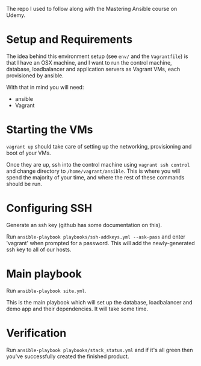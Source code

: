 The repo I used to follow along with the Mastering Ansible course on Udemy.

Setup and Requirements
====

The idea behind this environment setup (see `env/` and the `Vagrantfile`) is
that I have an OSX machine, and I want to run the control machine, database,
loadbalancer and application servers as Vagrant VMs, each provisioned by
ansible.

With that in mind you will need:

- ansible
- Vagrant

Starting the VMs
===

`vagrant up` should take care of setting up the networking, provisioning and
boot of your VMs.

Once they are up, ssh into the control machine using `vagrant ssh control` and
change directory to `/home/vagrant/ansible`.
This is where you will spend the majority of your time, and where the rest of
these commands should be run.

Configuring SSH
===

Generate an ssh key (github has some documentation on this).

Run `ansible-playbook playbooks/ssh-addkeys.yml --ask-pass` and enter
'vagrant' when prompted for a password.
This will add the newly-generated ssh key to all of our hosts.

Main playbook
===

Run `ansible-playbook site.yml`.

This is the main playbook which will set up the database, loadbalancer and
demo app and their dependencies.
It will take some time.

Verification
===

Run `ansible-playbook playbooks/stack_status.yml` and if it's all green then
you've successfully created the finished product.


